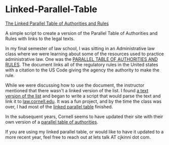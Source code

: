 Linked-Parallel-Table
=====================

[The Linked Parallel Table of Authorities and Rules](http://cjkinni.github.io/linked-parallel-table/)

A simple script to create a version of the Parallel Table of Authorities and Rules with links to the legal texts.

In my final semester of law school, I was sitting in an Administrative law class where we were learning about some of the resources used to practice administrative law.  One was the [PARALLEL TABLE OF AUTHORITIES AND RULES](https://www.gpo.gov/help/parallel_table.pdf).  The document links all of the regulatory rules in the United states with a citation to the US Code giving the agency the authority to make the rule.

While we were discussing how to use the document, the instructor mentioned that there wasn't a linked version of the list.  I found [a text version of the list](https://github.com/CJKinni/Linked-Parallel-Table/blob/master/ptoa_2014.txt) and began to write a script that would parse the text and link it to [law.cornell.edu](https://www.law.cornell.edu/).  It was a fun project, and by the time the class was over, I had most of the [linked parallel table](cjkinni.com/Linked-Parallel-Table/) finished.

In the subsequent years, Cornell seems to have updated their site with their own version of a [parallel table of authorities](https://www.law.cornell.edu/ptoa).

If you are using my linked parallel table, or would like to have it updated to a more recent year, feel free to reach out at lets talk AT cjkinni dot com.
